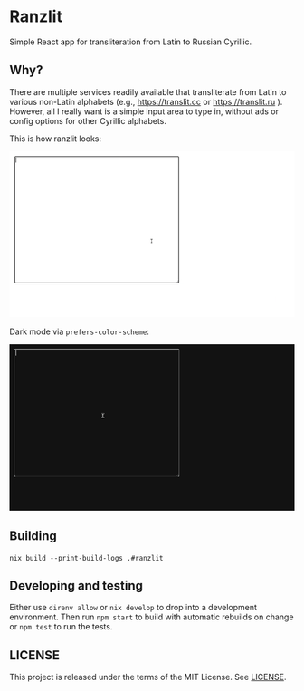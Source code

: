 # Ranzlit

Simple React app for transliteration from Latin to Russian Cyrillic.

## Why?

There are multiple services readily available that transliterate from Latin to various non-Latin alphabets (e.g., https://translit.cc or https://translit.ru ).
However, all I really want is a simple input area to type in, without ads or config options for other Cyrillic alphabets.

This is how ranzlit looks:

![Light mode demo](./light_mode.gif)

Dark mode via `prefers-color-scheme`:

![Dark mode demo](./dark_mode.gif)

## Building

```
nix build --print-build-logs .#ranzlit
```

## Developing and testing

Either use `direnv allow` or `nix develop` to drop into a development environment.
Then run `npm start` to build with automatic rebuilds on change or `npm test` to
run the tests.

## LICENSE

This project is released under the terms of the MIT License. See [LICENSE](./LICENSE).
